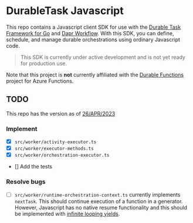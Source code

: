 # DurableTask Javascript

This repo contains a Javascript client SDK for use with the [Durable Task Framework for Go](https://github.com/microsoft/durabletask-go) and [Dapr Workflow](https://docs.dapr.io/developing-applications/building-blocks/workflow/workflow-overview/). With this SDK, you can define, schedule, and manage durable orchestrations using ordinary Javascript code.

> This SDK is currently under active development and is not yet ready for production use.

Note that this project is **not** currently affiliated with the [Durable Functions](https://docs.microsoft.com/azure/azure-functions/durable/durable-functions-overview) project for Azure Functions.

## TODO

This repo has the version as of [26/APR/2023](https://github.com/microsoft/durabletask-python/commit/b5b24c728518857b83aff96acf66686da2876578)


### Implement

- [x] `src/worker/activity-executor.ts`
- [x] `src/worker/executor-methods.ts`
- [x] `src/worker/orchestration-executor.ts`
- [] Add the tests

### Resolve bugs

- [ ] `src/worker/runtime-orchestration-context.ts` currently implements `nextTask`. This should continue execution of a function in a generator. However, Javascript has no native resume functionality and this should be implemented with [infinite looping yields](https://stackoverflow.com/questions/67762588/how-to-pause-and-resume-function-execution-in-javascript).
